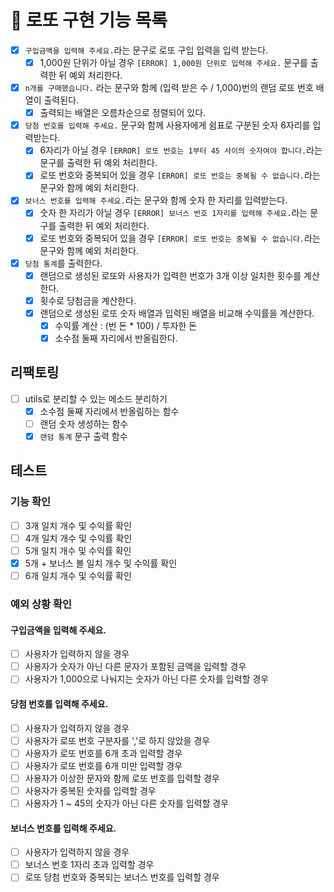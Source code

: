# 🎱 로또 구현 기능 목록

- [x] `구입금액을 입력해 주세요.`라는 문구로 로또 구입 입력을 입력 받는다.
  - [x] 1,000원 단위가 아닐 경우 `[ERROR] 1,000원 단위로 입력해 주세요.` 문구를 출력한 뒤 예외 처리한다.
- [x] `n개를 구매했습니다.` 라는 문구와 함께 (입력 받은 수 / 1,000)번의 랜덤 로또 번호 배열이 출력된다.
  - [x] 출력되는 배열은 오름차순으로 정렬되어 있다.
- [x] `당첨 번호를 입력해 주세요.` 문구와 함께 사용자에게 쉼표로 구분된 숫자 6자리를 입력받는다.
  - [x] 6자리가 아닐 경우 `[ERROR] 로또 번호는 1부터 45 사이의 숫자여야 합니다.`라는 문구를 출력한 뒤 예외 처리한다.
  - [x] 로또 번호와 중복되어 있을 경우 `[ERROR] 로또 번호는 중복될 수 없습니다.`라는 문구와 함께 예외 처리한다.
- [x] `보너스 번호를 입력해 주세요.`라는 문구와 함께 숫자 한 자리를 입력받는다.
  - [x] 숫자 한 자리가 아닐 경우 `[ERROR] 보너스 번호 1자리를 입력해 주세요.`라는 문구를 출력한 뒤 예외 처리한다.
  - [x] 로또 번호와 중복되어 있을 경우 `[ERROR] 로또 번호는 중복될 수 없습니다.`라는 문구와 함께 예외 처리한다.
- [x] `당첨 통계`를 출력한다.
  - [x] 랜덤으로 생성된 로또와 사용자가 입력한 번호가 3개 이상 일치한 횟수를 계산한다.
  - [x] 횟수로 당첨금을 계산한다.
  - [x] 랜덤으로 생성된 로또 숫자 배열과 입력된 배열을 비교해 수익률을 계산한다.
    - [x] 수익률 계산 : (번 돈 \* 100) / 투자한 돈
    - [x] 소수점 둘째 자리에서 반올림한다.

## 리팩토링

- [ ] utils로 분리할 수 있는 메소드 분리하기
  - [x] 소수점 둘째 자리에서 반올림하는 함수
  - [ ] 랜덤 숫자 생성하는 함수
  - [x] `랜덤 통계` 문구 출력 함수

## 테스트

### 기능 확인

- [ ] 3개 일치 개수 및 수익률 확인
- [ ] 4개 일치 개수 및 수익률 확인
- [ ] 5개 일치 개수 및 수익률 확인
- [x] 5개 + 보너스 볼 일치 개수 및 수익률 확인
- [ ] 6개 일치 개수 및 수익률 확인

### 예외 상황 확인

#### 구입금액을 입력해 주세요.

- [ ] 사용자가 입력하지 않을 경우
- [ ] 사용자가 숫자가 아닌 다른 문자가 포함된 금액을 입력할 경우
- [ ] 사용자가 1,000으로 나눠지는 숫자가 아닌 다른 숫자를 입력할 경우

#### 당첨 번호를 입력해 주세요.

- [ ] 사용자가 입력하지 않을 경우
- [ ] 사용자가 로또 번호 구분자를 ','로 하지 않았을 경우
- [ ] 사용자가 로또 번호를 6개 초과 입력할 경우
- [ ] 사용자가 로또 번호를 6개 미만 입력할 경우
- [ ] 사용자가 이상한 문자와 함께 로또 번호를 입력할 경우
- [ ] 사용자가 중복된 숫자를 입력할 경우
- [ ] 사용자가 1 ~ 45의 숫자가 아닌 다른 숫자를 입력할 경우

#### 보너스 번호를 입력해 주세요.

- [ ] 사용자가 입력하지 않을 경우
- [ ] 보너스 번호 1자리 초과 입력할 경우
- [ ] 로또 당첨 번호와 중복되는 보너스 번호를 입력할 경우
